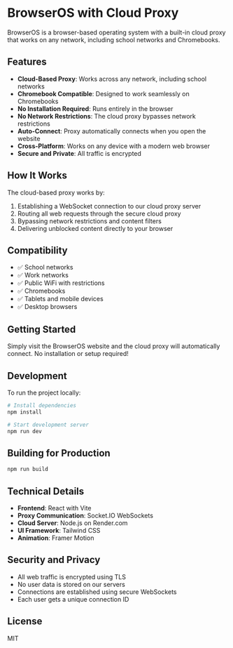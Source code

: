 # BrowserOS with Cloud Proxy

BrowserOS is a browser-based operating system with a built-in cloud proxy that works on any network, including school networks and Chromebooks.

## Features

- **Cloud-Based Proxy**: Works across any network, including school networks
- **Chromebook Compatible**: Designed to work seamlessly on Chromebooks
- **No Installation Required**: Runs entirely in the browser
- **No Network Restrictions**: The cloud proxy bypasses network restrictions
- **Auto-Connect**: Proxy automatically connects when you open the website
- **Cross-Platform**: Works on any device with a modern web browser
- **Secure and Private**: All traffic is encrypted

## How It Works

The cloud-based proxy works by:

1. Establishing a WebSocket connection to our cloud proxy server
2. Routing all web requests through the secure cloud proxy
3. Bypassing network restrictions and content filters
4. Delivering unblocked content directly to your browser

## Compatibility

- ✅ School networks
- ✅ Work networks
- ✅ Public WiFi with restrictions
- ✅ Chromebooks
- ✅ Tablets and mobile devices
- ✅ Desktop browsers

## Getting Started

Simply visit the BrowserOS website and the cloud proxy will automatically connect. No installation or setup required!

## Development

To run the project locally:

```bash
# Install dependencies
npm install

# Start development server
npm run dev
```

## Building for Production

```bash
npm run build
```

## Technical Details

- **Frontend**: React with Vite
- **Proxy Communication**: Socket.IO WebSockets
- **Cloud Server**: Node.js on Render.com
- **UI Framework**: Tailwind CSS
- **Animation**: Framer Motion

## Security and Privacy

- All web traffic is encrypted using TLS
- No user data is stored on our servers
- Connections are established using secure WebSockets
- Each user gets a unique connection ID

## License

MIT